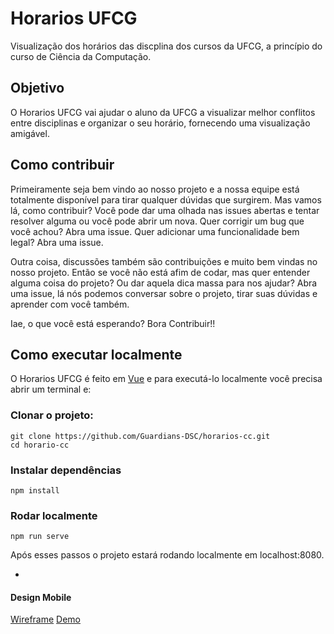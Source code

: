 # Horarios UFCG

Visualização dos horários das discplina dos cursos da UFCG, a princípio do curso de Ciência da Computação.

## Objetivo

O Horarios UFCG vai ajudar o aluno da UFCG a visualizar melhor conflitos entre disciplinas e organizar o seu horário, fornecendo uma visualização amigável.

## Como contribuir

Primeiramente seja bem vindo ao nosso projeto e a nossa equipe está totalmente disponível para tirar qualquer dúvidas que surgirem. Mas vamos lá, como contribuir? Você pode dar uma olhada nas issues abertas e tentar resolver alguma ou você pode abrir um nova. Quer corrigir um bug que você achou? Abra uma issue. Quer adicionar uma funcionalidade bem legal? Abra uma issue. 

Outra coisa, discussões também são contribuições e muito bem vindas no nosso projeto. Então se você não está afim de codar, mas quer entender alguma coisa do projeto? Ou dar aquela dica massa para nos ajudar? Abra uma issue, lá nós podemos conversar sobre o projeto, tirar suas dúvidas e aprender com você também. 

Iae, o que você está esperando? Bora Contribuir!!

## Como executar localmente

O Horarios UFCG é feito em [Vue](https://vuejs.org/) e para executá-lo localmente você precisa abrir um terminal e:

### Clonar o projeto:

```
git clone https://github.com/Guardians-DSC/horarios-cc.git
cd horario-cc
```

### Instalar dependências 

```
npm install
```

### Rodar localmente

```
npm run serve
```

Após esses passos o projeto estará rodando localmente em localhost:8080.


- 
#### Design Mobile
[Wireframe](https://www.figma.com/file/IlItYRF4vByDOvhD1ZaqCn/Hor%C3%A1rios-UFCG)
[Demo](https://www.figma.com/proto/IlItYRF4vByDOvhD1ZaqCn/Horários-UFCG?node-id=6%3A662&scaling=scale-down)

